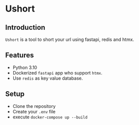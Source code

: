 # Ushort
## Introduction
`Ushort` is a tool to short your url using fastapi, redis and htmx.

## Features
- Python 3.10
- Dockerized `fastapi` app who support `htmx`.
- Use `redis` as key value database.

## Setup

- Clone the repository
- Create your `.env` file
- execute `docker-compose up --build`